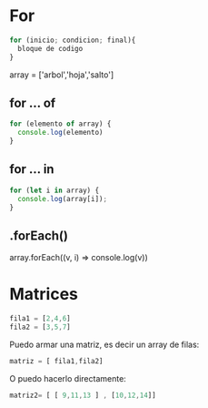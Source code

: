 
# For



```js
for (inicio; condicion; final){
  bloque de codigo
}
``` 


array = ['arbol','hoja','salto']

## for ... of


```js
for (elemento of array) {
  console.log(elemento)
}
```

## for ... in

```js
for (let i in array) {
  console.log(array[i]);
}
```

## .forEach()

array.forEach((v, i) => console.log(v))
  
# Matrices 

```js
fila1 = [2,4,6]
fila2 = [3,5,7]
```

Puedo armar una matriz, es decir un array de filas:


```js
matriz = [ fila1,fila2]

```

O puedo hacerlo directamente:

```js
matriz2= [ [ 9,11,13 ] , [10,12,14]]
```
